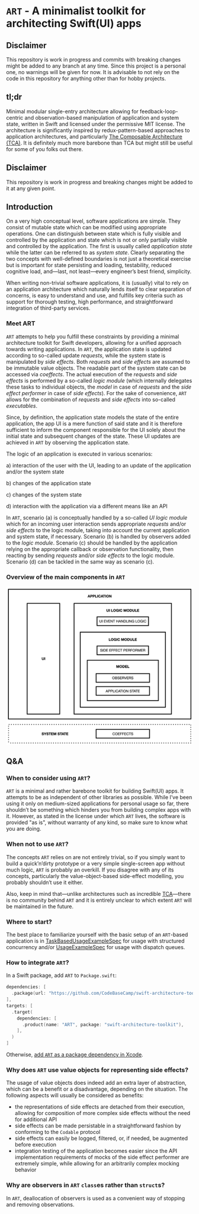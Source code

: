 # `ART` - A minimalist toolkit for architecting Swift(UI) apps

## Disclaimer

This repository is work in progress and commits with breaking changes might be added to any branch at
any time. Since this project is a personal one, no warnings will be given for now. It is advisable to
not rely on the code in this repository for anything other than for hobby projects.

## tl;dr

Minimal modular single-entry architecture allowing for feedback-loop-centric and observation-based
manipulation of application and system state, written in Swift and licensed under the permissive MIT
license. The architecture is significantly inspired by redux-pattern-based approaches to application
architectures, and particularly
[The Composable Architecture (TCA)](https://github.com/pointfreeco/swift-composable-architecture).
It is definitely much more barebone than TCA but might still be useful for some of you folks out
there.

## Disclaimer

This repository is work in progress and breaking changes might be added to it at any given point.

## Introduction

On a very high conceptual level, software applications are simple. They consist of mutable state
which can be modified using appropriate operations. One can distinguish between state which is fully
visible and controlled by the application and state which is not or only partially visible and
controlled by the application. The first is usually called _application state_ while the latter can
be referred to as _system state_. Clearly separating the two concepts with well-defined boundaries
is not just a theoretical exercise but is important for state persisting and loading, testability,
reduced cognitive load, and—last, not least—every engineer’s best friend, simplicity.

When writing non-trivial software applications, it is (usually) vital to rely on an application
architecture which naturally lends itself to clear separation of concerns, is easy to understand and
use, and fulfills key criteria such as support for thorough testing, high performance, and
straightforward integration of third-party services.

### Meet ART

`ART` attempts to help you fulfill these constraints by providing a minimal architecture toolkit
for Swift developers, allowing for a unified approach towards writing applications. In `ART`, the
application state is updated according to so-called update _requests_, while the system state is
manipulated by _side effects_. Both _requests_ and _side effects_ are assumed to be immutable value
objects. The readable part of the system state can be accessed via _coeffects_. The actual execution
of the _requests_ and _side effects_ is performed by a so-called _logic module_ (which internally
delegates these tasks to individual objects, the _model_ in case of _requests_ and the _side effect
performer_ in case of _side effects_). For the sake of convenience, `ART` allows for the combination
of _requests_ and _side effects_ into so-called _executables_.

Since, by definition, the application state models the state of the entire application, the app UI
is a mere function of said state and it is therefore sufficient to inform the component responsible
for the UI solely about the initial state and subsequent changes of the state. These UI updates are
achieved in `ART` by observing the application state.

The logic of an application is executed in various scenarios:

a) interaction of the user with the UI, leading to an update of the application and/or the system
state

b) changes of the application state

c) changes of the system state

d) interaction with the application via a different means like an API

In `ART`, scenario (a) is conceptually handled by a so-called _UI logic module_ which for an
incoming user interaction sends appropriate _requests_ and/or _side effects_ to the logic module,
taking into account the current application and system state, if necessary. Scenario (b) is handled
by observers added to the _logic module_. Scenario (c) should be handled by the application relying
on the appropriate callback or observation functionality, then reacting by sending _requests_ and/or
_side effects_ to the logic module. Scenario (d) can be tackled in the same way as scenario (c).

### Overview of the main components in `ART`

![Overview of the main components in `ART`](/Media/Overview.png)

## Q&A

### When to consider using `ART`?

`ART` is a minimal and rather barebone toolkit for building Swift(UI) apps. It attempts to be as
independent of other libraries as possible. While I’ve been using it only on medium-sized
applications for personal usage so far, there shouldn’t be something which hinders you from building
complex apps with it. However, as stated in the license under which `ART` lives, the software is
provided "as is", without warranty of any kind, so make sure to know what you are doing.

### When not to use `ART`?

The concepts `ART` relies on are not entirely trivial, so if you simply want to build a
quick’n’dirty prototype or a very simple single-screen app without much logic, `ART` is probably an
overkill. If you disagree with any of its concepts, particularly the value-object-based side-effect
modelling, you probably shouldn’t use it either.

Also, keep in mind that—unlike architectures such as incredible
[TCA](https://github.com/pointfreeco/swift-composable-architecture)—there is no
community behind `ART` and it is entirely unclear to which extent `ART` will be maintained in the
future.

### Where to start?

The best place to familiarize yourself with the basic setup of an `ART`-based application is in
[TaskBasedUsageExampleSpec](/Tests/ARTTests/Example/TaskBasedUsageExampleSpec.swift) for usage with
structured concurrency and/or [UsageExampleSpec](/Tests/ARTTests/Example/UsageExampleSpec.swift) for
usage with dispatch queues.

### How to integrate `ART`?

In a Swift package, add `ART` to `Package.swift`:

```swift
dependencies: [
  .package(url: "https://github.com/CodeBaseCamp/swift-architecture-toolkit", branch: "master"),
],
targets: [
  .target(
    dependencies: [
      .product(name: "ART", package: "swift-architecture-toolkit"),
    ],
  )
]
```

Otherwise, [add `ART` as a package dependency in Xcode](https://developer.apple.com/documentation/xcode/adding-package-dependencies-to-your-app).

### Why does `ART` use value objects for representing side effects?

The usage of value objects does indeed add an extra layer of abstraction, which can be a benefit or
a disadvantage, depending on the situation. The following aspects will usually be considered as
benefits:

- the representations of side effects are detached from their execution, allowing for composition of
  more complex side effects without the need for additional API
- side effects can be made persistable in a straightforward fashion by conforming to the `Codable`
  protocol
- side effects can easily be logged, filtered, or, if needed, be augmented before execution
- integration testing of the application becomes easier since the API implementation requirements of
  mocks of the side effect performer are extremely simple, while allowing for an arbitrarily complex
  mocking behavior

### Why are observers in `ART` `class`es rather than `struct`s?

In `ART`, deallocation of observers is used as a convenient way of stopping and removing
observations.

